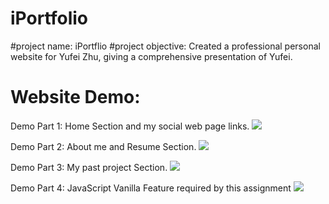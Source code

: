 # iPortfolio
#project name: iPortflio
#project objective: Created a professional personal website for Yufei Zhu, giving a comprehensive presentation of Yufei.
# Website Demo: 

Demo Part 1: Home Section and my social web page links.
![](Home.gif)

Demo Part 2: About me and Resume Section.
![](AboutMe:Resume.gif)

Demo Part 3: My past project Section.
![](Projects.gif)

Demo Part 4: JavaScript Vanilla Feature required by this assignment
![](JSVanilla.gif)

